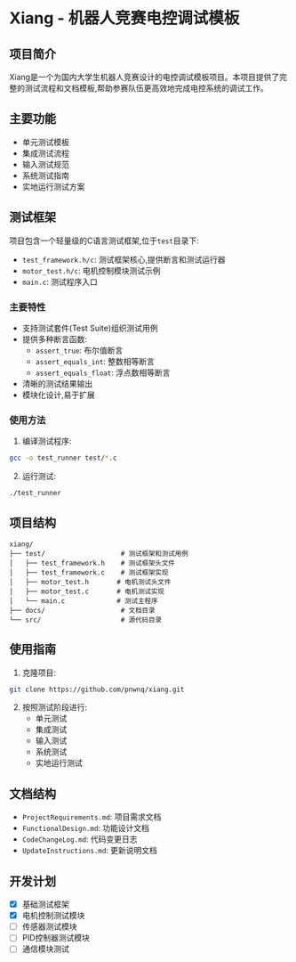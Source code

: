 # Xiang - 机器人竞赛电控调试模板

## 项目简介
Xiang是一个为国内大学生机器人竞赛设计的电控调试模板项目。本项目提供了完整的测试流程和文档模板,帮助参赛队伍更高效地完成电控系统的调试工作。

## 主要功能
- 单元测试模板
- 集成测试流程
- 输入测试规范
- 系统测试指南
- 实地运行测试方案

## 测试框架
项目包含一个轻量级的C语言测试框架,位于`test`目录下:
- `test_framework.h/c`: 测试框架核心,提供断言和测试运行器
- `motor_test.h/c`: 电机控制模块测试示例
- `main.c`: 测试程序入口

### 主要特性
- 支持测试套件(Test Suite)组织测试用例
- 提供多种断言函数:
  - `assert_true`: 布尔值断言
  - `assert_equals_int`: 整数相等断言
  - `assert_equals_float`: 浮点数相等断言
- 清晰的测试结果输出
- 模块化设计,易于扩展

### 使用方法
1. 编译测试程序:
```bash
gcc -o test_runner test/*.c
```

2. 运行测试:
```bash
./test_runner
```

## 项目结构
```
xiang/
├── test/                   # 测试框架和测试用例
│   ├── test_framework.h    # 测试框架头文件
│   ├── test_framework.c    # 测试框架实现
│   ├── motor_test.h       # 电机测试头文件
│   ├── motor_test.c       # 电机测试实现
│   └── main.c             # 测试主程序
├── docs/                   # 文档目录
└── src/                    # 源代码目录
```

## 使用指南
1. 克隆项目:
```bash
git clone https://github.com/pnwnq/xiang.git
```

2. 按照测试阶段进行:
   - 单元测试
   - 集成测试
   - 输入测试
   - 系统测试
   - 实地运行测试

## 文档结构
- `ProjectRequirements.md`: 项目需求文档
- `FunctionalDesign.md`: 功能设计文档
- `CodeChangeLog.md`: 代码变更日志
- `UpdateInstructions.md`: 更新说明文档

## 开发计划
- [x] 基础测试框架
- [x] 电机控制测试模块
- [ ] 传感器测试模块
- [ ] PID控制器测试模块
- [ ] 通信模块测试